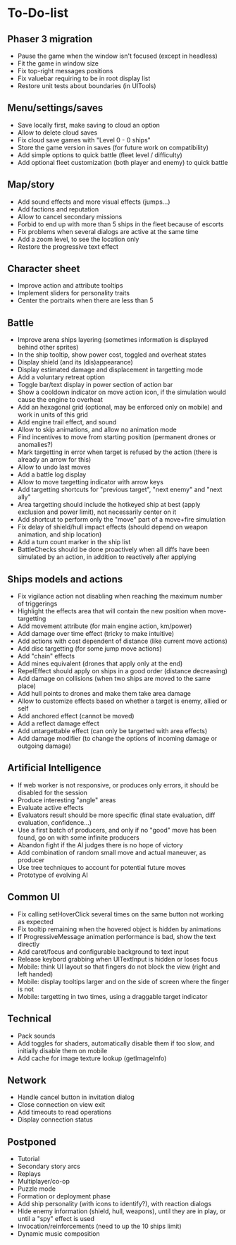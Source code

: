 To-Do-list
==========

Phaser 3 migration
------------------

* Pause the game when the window isn't focused (except in headless)
* Fit the game in window size
* Fix top-right messages positions
* Fix valuebar requiring to be in root display list
* Restore unit tests about boundaries (in UITools)

Menu/settings/saves
-------------------

* Save locally first, make saving to cloud an option
* Allow to delete cloud saves
* Fix cloud save games with "Level 0 - 0 ships"
* Store the game version in saves (for future work on compatibility)
* Add simple options to quick battle (fleet level / difficulty)
* Add optional fleet customization (both player and enemy) to quick battle

Map/story
---------

* Add sound effects and more visual effects (jumps...)
* Add factions and reputation
* Allow to cancel secondary missions
* Forbid to end up with more than 5 ships in the fleet because of escorts
* Fix problems when several dialogs are active at the same time
* Add a zoom level, to see the location only
* Restore the progressive text effect

Character sheet
---------------

* Improve action and attribute tooltips
* Implement sliders for personality traits
* Center the portraits when there are less than 5

Battle
------

* Improve arena ships layering (sometimes information is displayed behind other sprites)
* In the ship tooltip, show power cost, toggled and overheat states
* Display shield (and its (dis)appearance)
* Display estimated damage and displacement in targetting mode
* Add a voluntary retreat option
* Toggle bar/text display in power section of action bar
* Show a cooldown indicator on move action icon, if the simulation would cause the engine to overheat
* Add an hexagonal grid (optional, may be enforced only on mobile) and work in units of this grid
* Add engine trail effect, and sound
* Allow to skip animations, and allow no animation mode
* Find incentives to move from starting position (permanent drones or anomalies?)
* Mark targetting in error when target is refused by the action (there is already an arrow for this)
* Allow to undo last moves
* Add a battle log display
* Allow to move targetting indicator with arrow keys
* Add targetting shortcuts for "previous target", "next enemy" and "next ally"
* Area targetting should include the hotkeyed ship at best (apply exclusion and power limit), not necessarily center on it
* Add shortcut to perform only the "move" part of a move+fire simulation
* Fix delay of shield/hull impact effects (should depend on weapon animation, and ship location)
* Add a turn count marker in the ship list
* BattleChecks should be done proactively when all diffs have been simulated by an action, in addition to reactively after applying

Ships models and actions
------------------------

* Fix vigilance action not disabling when reaching the maximum number of triggerings
* Highlight the effects area that will contain the new position when move-targetting
* Add movement attribute (for main engine action, km/power)
* Add damage over time effect (tricky to make intuitive)
* Add actions with cost dependent of distance (like current move actions)
* Add disc targetting (for some jump move actions)
* Add "chain" effects
* Add mines equivalent (drones that apply only at the end)
* RepelEffect should apply on ships in a good order (distance decreasing)
* Add damage on collisions (when two ships are moved to the same place)
* Add hull points to drones and make them take area damage
* Allow to customize effects based on whether a target is enemy, allied or self
* Add anchored effect (cannot be moved)
* Add a reflect damage effect
* Add untargettable effect (can only be targetted with area effects)
* Add damage modifier (to change the options of incoming damage or outgoing damage)

Artificial Intelligence
-----------------------

* If web worker is not responsive, or produces only errors, it should be disabled for the session
* Produce interesting "angle" areas
* Evaluate active effects
* Evaluators result should be more specific (final state evaluation, diff evaluation, confidence...)
* Use a first batch of producers, and only if no "good" move has been found, go on with some infinite producers
* Abandon fight if the AI judges there is no hope of victory
* Add combination of random small move and actual maneuver, as producer
* Use tree techniques to account for potential future moves
* Prototype of evolving AI

Common UI
---------

* Fix calling setHoverClick several times on the same button not working as expected
* Fix tooltip remaining when the hovered object is hidden by animations
* If ProgressiveMessage animation performance is bad, show the text directly
* Add caret/focus and configurable background to text input
* Release keybord grabbing when UITextInput is hidden or loses focus
* Mobile: think UI layout so that fingers do not block the view (right and left handed)
* Mobile: display tooltips larger and on the side of screen where the finger is not
* Mobile: targetting in two times, using a draggable target indicator

Technical
---------

* Pack sounds
* Add toggles for shaders, automatically disable them if too slow, and initially disable them on mobile
* Add cache for image texture lookup (getImageInfo)

Network
-------

* Handle cancel button in invitation dialog
* Close connection on view exit
* Add timeouts to read operations
* Display connection status

Postponed
---------

* Tutorial
* Secondary story arcs
* Replays
* Multiplayer/co-op
* Puzzle mode
* Formation or deployment phase
* Add ship personality (with icons to identify?), with reaction dialogs
* Hide enemy information (shield, hull, weapons), until they are in play, or until a "spy" effect is used
* Invocation/reinforcements (need to up the 10 ships limit)
* Dynamic music composition
